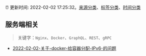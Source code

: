 :alarm_clock: 更新时间: 2022-02-02 17:25:32。[来源分类](../README.md)、[标签分类](../TAGS.md)、[时间分类](../TIMELINE.md)

## 服务端相关


> 关键字：`Nginx`、`Docker`、`GraphQL`、`REST`、`gRPC`



- [2022-02-02-关于-docker-给容器分配-IPv6-的问题](https://www.v2ex.com/t/831718) 